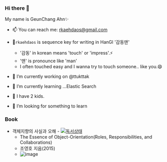 ### Hi there 👋
My name is GeunChang Ahn✨

- 📫 You can reach me: rkaehdaos@gmail.com
- 💬`rkaehdaos` is sequence key for writing in HanGl '감동맨'
  - '감동' in korean means 'touch' or 'impress'.⚡
  - '맨' is pronounce like 'man'
  - I often touched easy and I wanna try to touch someone.. like you.😄

- 🔭 I’m currently working on @ttukttak    
- 🌱 I’m currently learning ...Elastic Search
- 👯 I have 2 kids.
- 🤔 I’m looking for something to learn

### Book
- 객체지향의 사실과 오해 - [![독서상태](https://img.shields.io/static/v1?label=status&message=reading&color=yellow)](https://github.com/rkaehdaos/rkaehdaos/issues/3)
  - The Essence of Object-Orientation(Roles, Responsibilities, and Collaborations)
  - 조영호 지음(2015)
  - ![image](https://user-images.githubusercontent.com/13996827/105270305-e7813400-5bd8-11eb-96b1-f8019d669fae.png)
